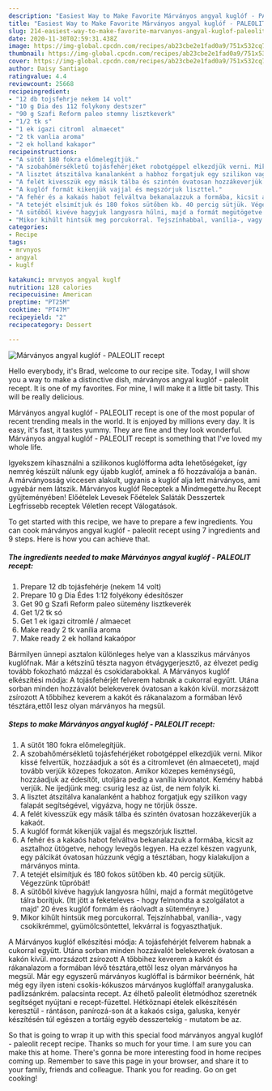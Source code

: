 ```yaml
---
description: "Easiest Way to Make Favorite Márványos angyal kuglóf - PALEOLIT recept"
title: "Easiest Way to Make Favorite Márványos angyal kuglóf - PALEOLIT recept"
slug: 214-easiest-way-to-make-favorite-marvanyos-angyal-kuglof-paleolit-recept
date: 2020-11-30T02:59:31.438Z
image: https://img-global.cpcdn.com/recipes/ab23cbe2e1fad0a9/751x532cq70/marvanyos-angyal-kuglof-paleolit-recept-recept-foto.jpg
thumbnail: https://img-global.cpcdn.com/recipes/ab23cbe2e1fad0a9/751x532cq70/marvanyos-angyal-kuglof-paleolit-recept-recept-foto.jpg
cover: https://img-global.cpcdn.com/recipes/ab23cbe2e1fad0a9/751x532cq70/marvanyos-angyal-kuglof-paleolit-recept-recept-foto.jpg
author: Daisy Santiago
ratingvalue: 4.4
reviewcount: 25668
recipeingredient:
- "12 db tojsfehrje nekem 14 volt"
- "10 g Dia des 112 folykony destszer"
- "90 g Szafi Reform paleo stemny lisztkeverk"
- "1/2 tk s"
- "1 ek igazi citroml  almaecet"
- "2 tk vanlia aroma"
- "2 ek holland kakapor"
recipeinstructions:
- "A sütőt 180 fokra előmelegítjük."
- "A szobahőmérsékletű tojásfehérjéket robotgéppel elkezdjük verni. Mikor kissé felvertük, hozzáadjuk a sót és a citromlevet (én almaecetet), majd tovább verjük közepes fokozaton. Amikor közepes keménységű, hozzáadjuk az édesítőt, utoljára pedig a vanília kivonatot. Kemény habbá verjük. Ne ijedjünk meg: csurig lesz az üst, de nem folyik ki."
- "A lisztet átszitálva kanalanként a habhoz forgatjuk egy szilikon vagy falapát segítségével, vigyázva, hogy ne törjük össze."
- "A felét kivesszük egy másik tálba és szintén óvatosan hozzákeverjük a kakaót."
- "A kuglóf formát kikenjük vajjal és megszórjuk liszttel."
- "A fehér és a kakaós habot felváltva bekanalazzuk a formába, kicsit az asztalhoz ütögetve, nehogy levegős legyen. Ha ezzel készen vagyunk, egy pálcikát óvatosan húzzunk végig a tésztában, hogy kialakuljon a márványos minta."
- "A tetejét elsimítjuk és 180 fokos sütőben kb. 40 percig sütjük. Végezzünk tűpróbát!"
- "A sütőből kivéve hagyjuk langyosra hűlni, majd a formát megütögetve tálra borítjuk. (Itt jött a feketeleves - hogy felmondta a szolgálatot a majd&#39; 20 éves kuglóf formám és ráolvadt a süteményre.)"
- "Mikor kihűlt hintsük meg porcukorral. Tejszínhabbal, vanília-, vagy csokikrémmel, gyümölcsöntettel, lekvárral is fogyaszthatjuk."
categories:
- Recipe
tags:
- mrvnyos
- angyal
- kuglf

katakunci: mrvnyos angyal kuglf 
nutrition: 128 calories
recipecuisine: American
preptime: "PT25M"
cooktime: "PT47M"
recipeyield: "2"
recipecategory: Dessert

---
```



![Márványos angyal kuglóf - PALEOLIT recept](https://img-global.cpcdn.com/recipes/ab23cbe2e1fad0a9/751x532cq70/marvanyos-angyal-kuglof-paleolit-recept-recept-foto.jpg)

Hello everybody, it's Brad, welcome to our recipe site. Today, I will show you a way to make a distinctive dish, márványos angyal kuglóf - paleolit recept. It is one of my favorites. For mine, I will make it a little bit tasty. This will be really delicious.

Márványos angyal kuglóf - PALEOLIT recept is one of the most popular of recent trending meals in the world. It is enjoyed by millions every day. It is easy, it's fast, it tastes yummy. They are fine and they look wonderful. Márványos angyal kuglóf - PALEOLIT recept is something that I've loved my whole life.

Igyekszem kihasználni a szilikonos kuglófforma adta lehetőségeket, így nemrég készült nálunk egy újabb kuglóf, aminek a fő hozzávalója a banán. A márványosság viccesen alakult, ugyanis a kuglóf alja lett márványos, ami ugyebár nem látszik. Márványos kuglóf Receptek a Mindmegette.hu Recept gyűjteményében! Előételek Levesek Főételek Saláták Desszertek Legfrissebb receptek Véletlen recept Válogatások.


To get started with this recipe, we have to prepare a few ingredients. You can cook márványos angyal kuglóf - paleolit recept using 7 ingredients and 9 steps. Here is how you can achieve that.

<!--inarticleads1-->

##### The ingredients needed to make Márványos angyal kuglóf - PALEOLIT recept:

1. Prepare 12 db tojásfehérje (nekem 14 volt)
1. Prepare 10 g Dia Édes 1:12 folyékony édesítőszer
1. Get 90 g Szafi Reform paleo sütemény lisztkeverék
1. Get 1/2 tk só
1. Get 1 ek igazi citromlé / almaecet
1. Make ready 2 tk vanília aroma
1. Make ready 2 ek holland kakaópor


Bármilyen ünnepi asztalon különleges helye van a klasszikus márványos kuglófnak. Már a kétszínű tészta nagyon étvágygerjesztő, az élvezet pedig tovább fokozható mázzal és csokidarabokkal. A Márványos kuglóf elkészítési módja: A tojásfehérjét felverem habnak a cukorral együtt. Utána sorban minden hozzávalót belekeverek óvatosan a kakón kívül. morzsázott zsírozott A tőbbihez keverem a kakót és rákanalazom a formában lévő tésztára,ettől lesz olyan márványos ha megsül. 

<!--inarticleads2-->

##### Steps to make Márványos angyal kuglóf - PALEOLIT recept:

1. A sütőt 180 fokra előmelegítjük.
1. A szobahőmérsékletű tojásfehérjéket robotgéppel elkezdjük verni. Mikor kissé felvertük, hozzáadjuk a sót és a citromlevet (én almaecetet), majd tovább verjük közepes fokozaton. Amikor közepes keménységű, hozzáadjuk az édesítőt, utoljára pedig a vanília kivonatot. Kemény habbá verjük. Ne ijedjünk meg: csurig lesz az üst, de nem folyik ki.
1. A lisztet átszitálva kanalanként a habhoz forgatjuk egy szilikon vagy falapát segítségével, vigyázva, hogy ne törjük össze.
1. A felét kivesszük egy másik tálba és szintén óvatosan hozzákeverjük a kakaót.
1. A kuglóf formát kikenjük vajjal és megszórjuk liszttel.
1. A fehér és a kakaós habot felváltva bekanalazzuk a formába, kicsit az asztalhoz ütögetve, nehogy levegős legyen. Ha ezzel készen vagyunk, egy pálcikát óvatosan húzzunk végig a tésztában, hogy kialakuljon a márványos minta.
1. A tetejét elsimítjuk és 180 fokos sütőben kb. 40 percig sütjük. Végezzünk tűpróbát!
1. A sütőből kivéve hagyjuk langyosra hűlni, majd a formát megütögetve tálra borítjuk. (Itt jött a feketeleves - hogy felmondta a szolgálatot a majd&#39; 20 éves kuglóf formám és ráolvadt a süteményre.)
1. Mikor kihűlt hintsük meg porcukorral. Tejszínhabbal, vanília-, vagy csokikrémmel, gyümölcsöntettel, lekvárral is fogyaszthatjuk.


A Márványos kuglóf elkészítési módja: A tojásfehérjét felverem habnak a cukorral együtt. Utána sorban minden hozzávalót belekeverek óvatosan a kakón kívül. morzsázott zsírozott A tőbbihez keverem a kakót és rákanalazom a formában lévő tésztára,ettől lesz olyan márványos ha megsül. Már egy egyszerű márványos kuglóffal is bármikor beérnénk, hát még egy ilyen isteni csokis-kókuszos márványos kuglóffal! aranygaluska. padlizsánkrém. palacsinta recept. Az élhető paleolit életmódhoz szeretnék segítséget nyújtani e recept-füzettel. Hétköznapi ételek elkészítésén keresztül - rántáson, panírozá-son át a kakaós csiga, galuska, kenyér készítésén túl egészen a tortáig egyéb desszertekig - mutatom be az. 

So that is going to wrap it up with this special food márványos angyal kuglóf - paleolit recept recipe. Thanks so much for your time. I am sure you can make this at home. There's gonna be more interesting food in home recipes coming up. Remember to save this page in your browser, and share it to your family, friends and colleague. Thank you for reading. Go on get cooking!
